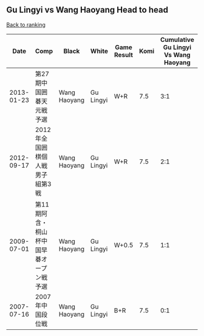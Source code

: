 ## Gu Lingyi vs Wang Haoyang Head to head

[Back to ranking](../../index.md)




| **Date** | **Comp** | **Black** | **White** | **Game Result** | **Komi** | **Cumulative Gu Lingyi Vs Wang Haoyang** | **Gu Lingyi Streak** | **Wang Haoyang Streak** | 
| --- | --- | --- | --- | --- | --- | --- | --- | --- |
| 2013-01-23 | 第27期中国囲碁天元戦予選 | Wang Haoyang | Gu Lingyi | W+R | 7.5 | 3:1 | 3 | 0 | 
| 2012-09-17 | 2012年全国囲棋個人戦男子組第3戦 | Wang Haoyang | Gu Lingyi | W+R | 7.5 | 2:1 | 2 | 0 | 
| 2009-07-01 | 第11期阿含・桐山杯中国早碁オープン戦予選 | Wang Haoyang | Gu Lingyi | W+0.5 | 7.5 | 1:1 | 1 | 0 | 
| 2007-07-16 | 2007年中国段位戦 | Wang Haoyang | Gu Lingyi | B+R | 7.5 | 0:1 | 0 | 1 |




